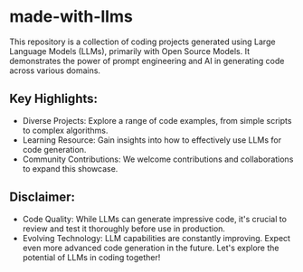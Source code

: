 # made-with-llms

This repository is a collection of coding projects generated using Large Language Models (LLMs), primarily with Open Source Models. It demonstrates the power of prompt engineering and AI in generating code across various domains.

## Key Highlights:
 * Diverse Projects: Explore a range of code examples, from simple scripts to complex algorithms.
 * Learning Resource: Gain insights into how to effectively use LLMs for code generation.
 * Community Contributions: We welcome contributions and collaborations to expand this showcase.

## Disclaimer:
 * Code Quality: While LLMs can generate impressive code, it's crucial to review and test it thoroughly before use in production.
 * Evolving Technology: LLM capabilities are constantly improving. Expect even more advanced code generation in the future.
Let's explore the potential of LLMs in coding together!

